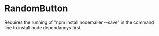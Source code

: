 # RandomButton
Requires the running of "npm install nodemailer --save" in the command line to install node dependancys first.
